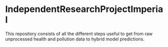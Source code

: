 # IndependentResearchProjectImperial
This repository consists of all the different steps useful to get from raw unprocessed health and pollution data to hybrid model predictions. 
